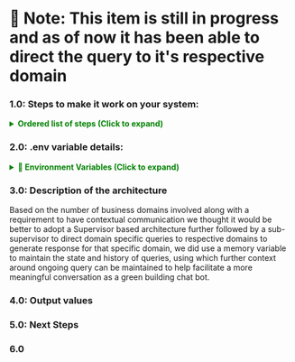 # 🔴 Note: This item is still in progress and as of now it has been able to direct the query to it's respective domain 
### 1.0: Steps to make it work on your system:
<details>
   <summary style="color: green; font-weight: bold;">Ordered list of steps (Click to expand)</summary>
   <pre>
    <span>1. Please download the given folder</span>
    <span>2. Add a .env file with following variables to project folder listed below in section 2.0</span> 
    <span >3. Open a terminal and navigate to the project folder and execute: python AppLangGraphTooled.py </span>
   </pre>
</details>

### 2.0: .env variable details:
<details>
  <summary style="color: green; font-weight: bold;">🔐 Environment Variables (Click to expand)</summary>
  <pre>
  <span style="color: orange;">LANGSMITH_TRACING=true</span>
  <span style="color: red;">LANGSMITH_API_KEY=</span>
  <span style="color: red;">AZURE_OPENAI_API_KEY=</span>
  <span style="color: blue;">AZURE_OPENAI_ENDPOINT=https://msa-openai.openai.azure.com/</span>
  <span style="color: purple;">AZURE_OPENAI_DEPLOYMENT_NAME=gpt-4o</span>
  <span style="color: purple;">AZURE_OPENAI_API_VERSION=2023-12-01-preview</span>
  <span style="color: orange;">subapase_email=</span>
  <span style="color: orange;">subapase_password=</span>
  <span style="color: green;">SUPABASE_URL=</span>
  <span style="color: green;">SUPABASE_KEY=</span>
  </pre>
</details>

### 3.0: Description of the architecture
   Based on the number of business domains involved along with a requirement to have contextual communication we thought it would be better to adopt a Supervisor based architecture further followed by a sub-supervisor to direct domain specific queries to respective domains to generate response for that specific domain, we did use a memory variable to maintain the state and history of queries, using which further context around ongoing query can be maintained to help facilitate a more meaningful conversation as a green building chat bot. 


### 4.0: Output values

### 5.0: Next Steps

### 6.0


